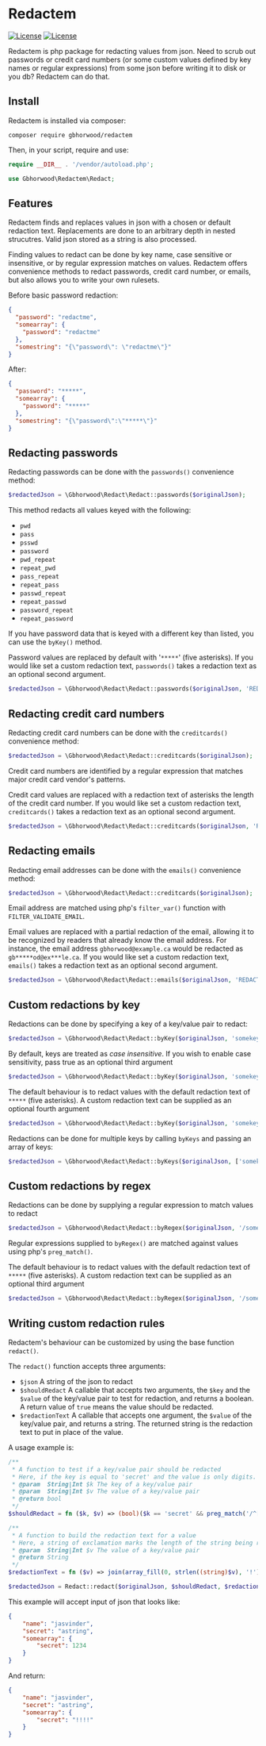 # Redactem
[![License](http://poser.pugx.org/gbhorwood/redactem/license)](https://packagist.org/packages/gbhorwood/redactem)
[![License](http://poser.pugx.org/gbhorwood/redactem/require/php)](https://packagist.org/packages/gbhorwood/redactem)

Redactem is php package for redacting values from json. Need to scrub out passwords or credit card numbers (or some custom values defined by key names or regular expressions) from some json before writing it to disk or you db? Redactem can do that.

## Install
Redactem is installed via composer:

```shell
composer require gbhorwood/redactem
```

Then, in your script, require and use:

```php
require __DIR__ . '/vendor/autoload.php';

use Gbhorwood\Redactem\Redact;
```

## Features
Redactem finds and replaces values in json with a chosen or default redaction text. Replacements are done to an arbitrary depth in nested strucutres. Valid json stored as a string is also processed.

Finding values to redact can be done by key name, case sensitive or insensitive, or by regular expression matches on values. Redactem offers convenience methods to redact passwords, credit card number, or emails, but also allows you to write your own rulesets.

Before basic password redaction:
```json
{
  "password": "redactme",
  "somearray": {
    "password": "redactme"
  },
  "somestring": "{\"password\": \"redactme\"}"
}
```

After:
```json
{
  "password": "*****",
  "somearray": {
    "password": "*****"
  },
  "somestring": "{\"password\":\"*****\"}"
}
```

## Redacting passwords
Redacting passwords can be done with the `passwords()` convenience method:

```php
$redactedJson = \Gbhorwood\Redact\Redact::passwords($originalJson);
```

This method redacts all values keyed with the following:

* `pwd`
* `pass`
* `psswd`
* `password`
* `pwd_repeat`
* `repeat_pwd`
* `pass_repeat`
* `repeat_pass`
* `passwd_repeat`
* `repeat_passwd`
* `password_repeat`
* `repeat_password`

If you have password data that is keyed with a different key than listed, you can use the `byKey()` method.

Password values are replaced by default with '`*****`' (five asterisks). If you would like set a custom redaction text, `passwords()` takes a redaction text as an optional second argument.

```php
$redactedJson = \Gbhorwood\Redact\Redact::passwords($originalJson, 'REDACTED');
```

## Redacting credit card numbers
Redacting credit card numbers can be done with the `creditcards()` convenience method:

```php
$redactedJson = \Gbhorwood\Redact\Redact::creditcards($originalJson);
```

Credit card numbers are identified by a regular expression that matches major credit card vendor's patterns. 

Credit card values are replaced with a redaction text of asterisks the length of the credit card number.  If you would like set a custom redaction text, `creditcards()` takes a redaction text as an optional second argument.

```php
$redactedJson = \Gbhorwood\Redact\Redact::creditcards($originalJson, 'REDACTED');
```

## Redacting emails
Redacting email addresses can be done with the `emails()` convenience method:

```php
$redactedJson = \Gbhorwood\Redact\Redact::creditcards($originalJson);
```

Email address are matched using php's `filter_var()` function with `FILTER_VALIDATE_EMAIL`.

Email values are replaced with a partial redaction of the email, allowing it to be recognized by readers that already know the email address. For instance, the email address `gbhorwood@example.ca` would be redacted as `gb*****od@ex***le.ca`. If you would like set a custom redaction text, `emails()` takes a redaction text as an optional second argument.

```php
$redactedJson = \Gbhorwood\Redact\Redact::emails($originalJson, 'REDACTED');
```

## Custom redactions by key
Redactions can be done by specifying a key of a key/value pair to redact:

```php
$redactedJson = \Gbhorwood\Redact\Redact::byKey($originalJson, 'somekey');
```

By default, keys are treated as _case insensitive_. If you wish to enable case sensitivity, pass true as an optional third argument

```php
$redactedJson = \Gbhorwood\Redact\Redact::byKey($originalJson, 'somekey', true);
```

The default behaviour is to redact values with the default redaction text of `*****` (five asterisks). A custom redaction text can be supplied as an optional fourth argument

```php
$redactedJson = \Gbhorwood\Redact\Redact::byKey($originalJson, 'somekey', true, 'REDACTED');
```

Redactions can be done for multiple keys by calling `byKeys` and passing an array of keys:

```php
$redactedJson = \Gbhorwood\Redact\Redact::byKeys($originalJson, ['somekey', 'otherkey'], true, 'REDACTED');
```

## Custom redactions by regex
Redactions can be done by supplying a regular expression to match values to redact

```php
$redactedJson = \Gbhorwood\Redact\Redact::byRegex($originalJson, '/someregex/');
```

Regular expressions supplied to `byRegex()` are matched against values using php's `preg_match()`.

The default behaviour is to redact values with the default redaction text of `*****` (five asterisks). A custom redaction text can be supplied as an optional third argument

```php
$redactedJson = \Gbhorwood\Redact\Redact::byRegex($originalJson, '/someregex/', 'REDACTED');
```

## Writing custom redaction rules
Redactem's behaviour can be customized by using the base function `redact()`.

The `redact()` function accepts three arguments:

* `$json` A string of the json to redact
* `$shouldRedact` A callable that accepts two arguments, the `$key` and the `$value` of the key/value pair to test for redaction, and returns a boolean. A return value of `true` means the value should be redacted.
* `$redactionText` A callable that accepts one argument, the `$value` of the key/value pair, and returns a string. The returned string is the redaction text to put in place of the value.

A usage example is:

```php
/**
 * A function to test if a key/value pair should be redacted
 * Here, if the key is equal to 'secret' and the value is only digits.
 * @param  String|Int $k The key of a key/value pair
 * @param  String|Int $v The value of a key/value pair
 * @return bool
 */
$shouldRedact = fn ($k, $v) => (bool)($k == 'secret' && preg_match('/^[0-9]*$/', (string)$v));

/**
 * A function to build the redaction text for a value
 * Here, a string of exclamation marks the length of the string being redacted
 * @param  String|Int $v The value of a key/value pair
 * @return String
 */
$redactionText = fn ($v) => join(array_fill(0, strlen((string)$v), '!'));

$redactedJson = Redact::redact($originalJson, $shouldRedact, $redactionText);
```

This example will accept input of json that looks like:

```json
{
    "name": "jasvinder",
    "secret": "astring",
    "somearray": {
        "secret": 1234
    }
}
```

And return:

```json
{
    "name": "jasvinder",
    "secret": "astring",
    "somearray": {
        "secret": "!!!!"
    }
}
```
